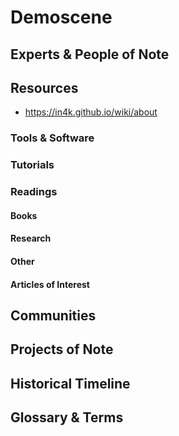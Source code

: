 # Demoscene

## Experts & People of Note

## Resources
- https://in4k.github.io/wiki/about

### Tools & Software

### Tutorials

### Readings

#### Books

#### Research

#### Other

#### Articles of Interest

## Communities

## Projects of Note

## Historical Timeline

## Glossary & Terms
